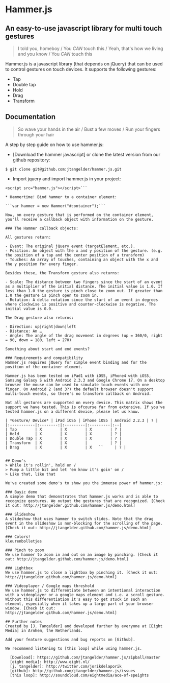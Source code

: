 # Hammer.js 

## An easy-to-use javascript library for multi touch gestures

> I told you, homeboy /
> You *CAN* touch this /
> Yeah, that's how we living and you know /
> You *CAN* touch this

Hammer.js is a javascript library (that depends on jQuery) that can be used to control gestures on touch devices. It supports the following gestures:

- Tap
- Double tap
- Hold
- Drag
- Transform

## Documentation
> So wave your hands in the air /
> Bust a few moves /
> Run your fingers through your hair

A step by step guide on how to use hammer.js:

* [Download the hammer javascript] or clone the latest version from our github repository:

```$ git clone git@github.com:jtangelder/hammer.js.git```

* Import jquery and import hammer.js in your project:
    
```<script src="https://ajax.googleapis.com/ajax/libs/jquery/1/jquery.min.js"></script>
<script src="hammer.js"></script>```

* Hammertime! Bind hammer to a container element:

```var hammer = new Hammer("#container");```

Now, on every gesture that is performed on the container element, you'll receive a callback object with information on the gesture.

### The Hammer callback objects:

All gestures return:

- Event: The original jQuery event (targetElement, etc.).
- Position: An object with the x and y position of the gesture. (e.g. the position of a tap and the center position of a transform)
- Touches: An array of touches, containing an object with the x and the y position for every finger.

Besides these, the Transform gesture also returns:

- Scale: The distance between two fingers since the start of an event as a multiplier of the initial distance. The initial value is 1.0. If less than 1.0 the gesture is pinch close to zoom out. If greater than 1.0 the gesture is pinch open to zoom in.
- Rotation: A delta rotation since the start of an event in degrees where clockwise is positive and counter-clockwise is negative. The initial value is 0.0.

The Drag gesture also returns:

- Direction: up|right|down|left
- Distance: An …
- Angle: The angle of the drag movement in degrees (up = 360/0, right = 90, down = 180, left = 270)

Something about start and end events?

### Requirements and compatibility
Hammer.js requires jQuery for simple event binding and for the position of the container element.

Hammer.js has been tested on iPad1 with iOS5, iPhone4 with iOS5, Samsung Galaxy S with Android 2.3.3 and Google Chrome 17. On a desktop browser the mouse can be used to simulate touch events with one finger. On Android 2 (and 3?) the default browser doesn't support multi-touch events, so there's no transform callback on Android.

Not all gestures are supported on every device. This matrix shows the support we have tested. This is ofcourse far from extensive. If you've tested hammer.js on a different device, please let us know.

| *Gesture/ Device* | iPad iOS5 | iPhone iOS5 | Android 2.2.3 | ? |
|:-----------|:--------:|:---------|:---------|:--|
| Tap        | X        | X        | X        | ? |
| Hold       | X        | X        | X        | ? |
| Double Tap | X        | X        | X        | ? |
| Transform  | X        | X        |          | ? |
| Drag       | X        | X        | X   ``     | ? |


## Demo's
> While it's rollin', hold on /
> Pump a little bit and let 'em know it's goin' on /
> Like that, like that

We've created some demo's to show you the immense power of hammer.js:

### Basic demo
A simple demo that demonstrates that hammer.js works and is able to recognize gestures. We output the gestures that are recognized. [Check it out: http://jtangelder.github.com/hammer.js/demo.html]

### Slideshow
A slideshow that uses hammer to switch slides. Note that the drag event in the slideshow is non-blocking for the scrolling of the page. [Check it out: http://jtangelder.github.com/hammer.js/demo.html]

### Colors!
kleurenbolletjes

### Pinch to zoom
We use hammer to zoom in and out on an image by pinching. [Check it out: http://jtangelder.github.com/hammer.js/demo.html]

### Lightbox
We use hammer.js to close a lightbox by pinching it. [Check it out: http://jtangelder.github.com/hammer.js/demo.html]

### Videoplayer / Google maps threshold
We use hammer.js to differentiate between an intentional interaction with a videoplayer or a google maps element and i.e. a scroll gesture. Without this differentiation it's easy to get stuck in such an element, especially when it takes up a large part of your browser window. [Check it out: http://jtangelder.github.com/hammer.js/demo.html]

## Further notes
Created by [J. Tangelder] and developed further by everyone at [Eight Media] in Arnhem, the Netherlands.

Add your feature suggestions and bug reports on [Github].

We recommend listening to [this loop] while using hammer.js.

  [Download]: https://github.com/jtangelder/hammer.js/zipball/master
  [eight media]: http://www.eight.nl/
  [j. tangelder]: http://twitter.com/jorikdelaporik
  [github]: http://github.com/jtangelder/hammer.js/issues
  [this loop]: http://soundcloud.com/eightmedia/ace-of-speights


